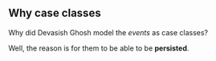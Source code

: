 ## Why case classes
Why did Devasish Ghosh model the *events* as case classes?

Well, the reason is for them to be able to be **persisted**.